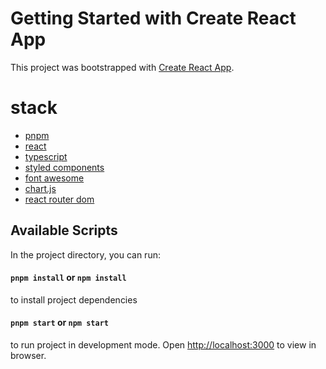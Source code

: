 # Getting Started with Create React App

This project was bootstrapped with [Create React App](https://github.com/facebook/create-react-app).

# stack
- [pnpm](https://pnpm.io/)
- [react](https://react.dev/)
- [typescript](https://www.typescriptlang.org/)
- [styled components](https://styled-components.com/)
- [font awesome](https://fontawesome.com/)
- [chart.js](https://www.chartjs.org/)
- [react router dom](https://reactrouter.com/)

## Available Scripts

In the project directory, you can run:

#### `pnpm install` or `npm install`
to install project dependencies

#### `pnpm start` or `npm start`
to run project in development mode. Open [http://localhost:3000](http://localhost:3000) to view in browser.